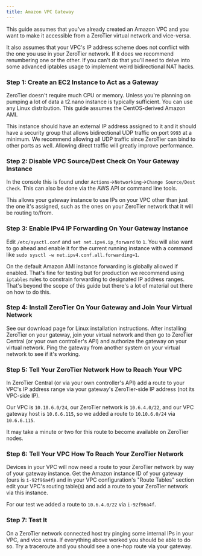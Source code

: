 ```yaml
---
title: Amazon VPC Gateway
---
```


This guide assumes that you've already created an Amazon VPC and you want to make it accessible from a ZeroTier virtual network and vice-versa.

It also assumes that your VPC's IP address scheme does not conflict with the one you use in your ZeroTier network. If it does we recommend renumbering one or the other. If you can't do that you'll need to delve into some advanced iptables usage to implement weird bidirectional NAT hacks.

### Step 1: Create an EC2 Instance to Act as a Gateway

ZeroTier doesn't require much CPU or memory. Unless you're planning on pumping a lot of data a t2.nano instance is typically sufficient. You can use any Linux distribution. This guide assumes the CentOS-derived Amazon AMI.

This instance should have an external IP address assigned to it and it should have a security group that allows bidirectional UDP traffic on port `9993` at a minimum. We recommend allowing all UDP traffic since ZeroTier can bind to other ports as well. Allowing direct traffic will greatly improve performance.

### Step 2: Disable VPC Source/Dest Check On Your Gateway Instance

In the console this is found under `Actions`->`Networking`->`Change Source/Dest Check`. This can also be done via the AWS API or command line tools.

This allows your gateway instance to use IPs on your VPC other than just the one it's assigned, such as the ones on your ZeroTier network that it will be routing to/from.

### Step 3: Enable IPv4 IP Forwarding On Your Gateway Instance

Edit `/etc/sysctl.conf` and `set net.ipv4.ip_forward` to `1`. You will also want to go ahead and enable it for the current running instance with a command like `sudo sysctl -w net.ipv4.conf.all.forwarding=1`.

On the default Amazon AMI instance forwarding is globally allowed if enabled. That's fine for testing but for production we recommend using `iptables` rules to constrain forwarding to designated IP address ranges. That's beyond the scope of this guide but there's a lot of material out there on how to do this.

### Step 4: Install ZeroTier On Your Gateway and Join Your Virtual Network

See our download page for Linux installation instructions. After installing ZeroTier on your gateway, join your virtual network and then go to ZeroTier Central (or your own controller's API) and authorize the gateway on your virtual network. Ping the gateway from another system on your virtual network to see if it's working.

### Step 5: Tell Your ZeroTier Network How to Reach Your VPC

In ZeroTier Central (or via your own controller's API) add a route to your VPC's IP address range via your gateway's ZeroTier-side IP address (not its VPC-side IP).

Our VPC is `10.10.6.0/24`, our ZeroTier network is `10.6.4.0/22`, and our VPC gateway host is `10.6.6.115`, so we added a route to `10`.`10.6.0/24` via `10.6.6.115`.

It may take a minute or two for this route to become available on ZeroTier nodes.

### Step 6: Tell Your VPC How To Reach Your ZeroTier Network

Devices in your VPC will now need a route to your ZeroTier network by way of your gateway instance. Get the Amazon instance ID of your gateway (ours is `i-92f96a4f`) and in your VPC configuration's "Route Tables" section edit your VPC's routing table(s) and add a route to your ZeroTier network via this instance.

For our test we added a route to `10.6.4.0/22` via `i-92f96a4f`.

### Step 7: Test It

On a ZeroTier network connected host try pinging some internal IPs in your VPC, and vice versa. If everything above worked you should be able to do so. Try a traceroute and you should see a one-hop route via your gateway.
